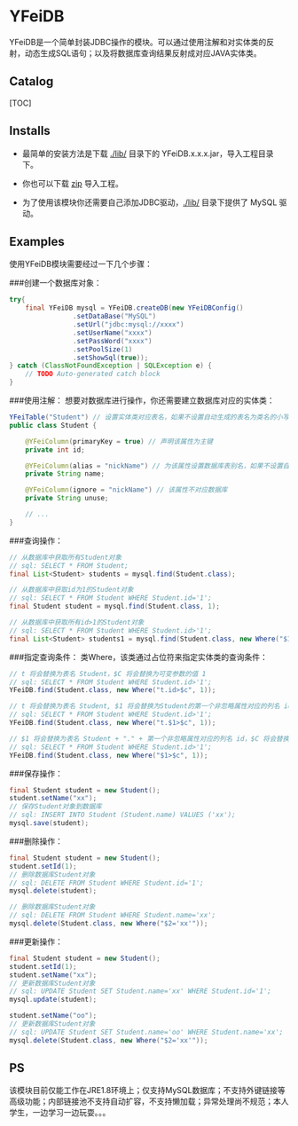 # YFeiDB

YFeiDB是一个简单封装JDBC操作的模块。可以通过使用注解和对实体类的反射，动态生成SQL语句；以及将数据库查询结果反射成对应JAVA实体类。

## Catalog
[TOC]

## Installs

* 最简单的安装方法是下载 [./lib/](http://git.oschina.net/SmallHuang/YFeiDB/tree/master/lib) 目录下的 YFeiDB.x.x.x.jar，导入工程目录下。

* 你也可以下载 [zip](http://git.oschina.net/SmallHuang/YFeiDB/repository/archive/master) 导入工程。 

* 为了使用该模块你还需要自己添加JDBC驱动，[./lib/](http://git.oschina.net/SmallHuang/YFeiDB/tree/master/lib) 目录下提供了 MySQL 驱动。

## Examples

使用YFeiDB模块需要经过一下几个步骤：

###创建一个数据库对象：

```java
try{
	final YFeiDB mysql = YFeiDB.createDB(new YFeiDBConfig()
				.setDataBase("MySQL")
				.setUrl("jdbc:mysql://xxxx")
				.setUserName("xxxx")
				.setPassWord("xxxx")
				.setPoolSize(1)
				.setShowSql(true));
} catch (ClassNotFoundException | SQLException e) {
	// TODO Auto-generated catch block
}

```

###使用注解：
想要对数据库进行操作，你还需要建立数据库对应的实体类：

```java
YFeiTable("Student") // 设置实体类对应表名，如果不设置自动生成的表名为类名的小写(student)
public class Student {

	@YFeiColumn(primaryKey = true) // 声明该属性为主键
	private int id;

	@YFeiColumn(alias = "nickName") // 为该属性设置数据库表别名，如果不设置自动生成为(name)
	private String name;

	@YFeiColumn(ignore = "nickName") // 该属性不对应数据库
	private String unuse;

	// ...
}
```

###查询操作：

```java
// 从数据库中获取所有Student对象
// sql: SELECT * FROM Student;
final List<Student> students = mysql.find(Student.class);

// 从数据库中获取id为1的Student对象
// sql: SELECT * FROM Student WHERE Student.id='1';
final Student student = mysql.find(Student.class, 1);

// 从数据库中获取所有id>1的Student对象
// sql: SELECT * FROM Student WHERE Student.id>'1';
final List<Student> students1 = mysql.find(Student.class, new Where("$1>$c", 1));
```

###指定查询条件：
类Where，该类通过占位符来指定实体类的查询条件：

```java
// t 将会替换为表名 Student，$C 将会替换为可变参数的值 1
// sql: SELECT * FROM Student WHERE Student.id>'1';
YFeiDB.find(Student.class, new Where("t.id>$c", 1));

// t 将会替换为表名 Student, $1 将会替换为Student的第一个非忽略属性对应的列名 id，$C 将会替换为可变参数的值 1
// sql: SELECT * FROM Student WHERE Student.id>'1';
YFeiDB.find(Student.class, new Where("t.$1>$c", 1));

// $1 将会替换为表名 Student + "." + 第一个非忽略属性对应的列名 id，$C 将会替换为可变参数的值 1
// sql: SELECT * FROM Student WHERE Student.id>'1';
YFeiDB.find(Student.class, new Where("$1>$c", 1));
```

###保存操作：

```java
final Student student = new Student();
student.setName("xx");
// 保存Student对象到数据库
// sql: INSERT INTO Student (Student.name) VALUES ('xx');
mysql.save(student);
```
###删除操作：

```java
final Student student = new Student();
student.setId(1);
// 删除数据库Student对象
// sql: DELETE FROM Student WHERE Student.id='1';
mysql.delete(student);

// 删除数据库Student对象
// sql: DELETE FROM Student WHERE Student.name='xx';
mysql.delete(Student.class, new Where("$2='xx'"));
```

###更新操作：

```java
final Student student = new Student();
student.setId(1);
student.setName("xx");
// 更新数据库Student对象
// sql: UPDATE Student SET Student.name='xx' WHERE Student.id='1';
mysql.update(student);

student.setName("oo");
// 更新数据库Student对象
// sql: UPDATE Student SET Student.name='oo' WHERE Student.name='xx';
mysql.delete(Student.class, new Where("$2='xx'"));
```

## PS

该模块目前仅能工作在JRE1.8环境上；仅支持MySQL数据库；不支持外键链接等高级功能；内部链接池不支持自动扩容，不支持懒加载；异常处理尚不规范；本人学生，一边学习一边玩耍。。。